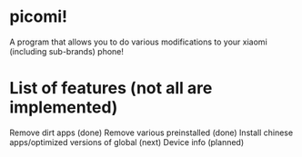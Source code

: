 # picomi!

A program that allows you to do various modifications to your xiaomi (including sub-brands) phone!

# List of features (not all are implemented)

Remove dirt apps (done)
Remove various preinstalled (done)
Install chinese apps/optimized versions of global (next)
Device info (planned)
